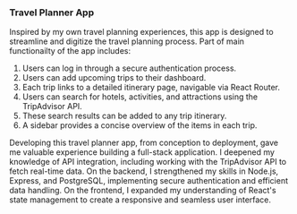 
### Travel Planner App

Inspired by my own travel planning experiences, this app is designed to streamline and digitize the travel planning process. Part of main functionailty of the app includes: 

1. Users can log in through a secure authentication process. 
2. Users can add upcoming trips to their dashboard. 
3. Each trip links to a detailed itinerary page, navigable via React Router. 
4. Users can search for hotels, activities, and attractions using the TripAdvisor API. 
5. These search results can be added to any trip itinerary. 
6. A sidebar provides a concise overview of the items in each trip.

Developing this travel planner app, from conception to deployment, gave me valuable experience building a full-stack application. I deepened my knowledge of API integration, including working with the TripAdvisor API to fetch real-time data. On the backend, I strengthened my skills in Node.js, Express, and PostgreSQL, implementing secure authentication and efficient data handling. On the frontend, I expanded my understanding of React's state management to create a responsive and seamless user interface.